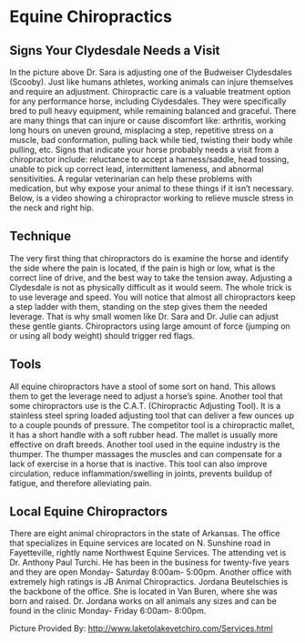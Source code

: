 # Equine Chiropractics

## Signs Your Clydesdale Needs a Visit

In the picture above Dr. Sara is adjusting one of the Budweiser Clydesdales (Scooby). Just like humans athletes, working animals can injure themselves and require an adjustment. Chiropractic care is a valuable treatment option for any performance horse, including Clydesdales. They were specifically bred to pull heavy equipment, while remaining balanced and graceful. There are many things that can injure or cause discomfort like: arthritis, working long hours on uneven ground, misplacing a step, repetitive stress on a muscle, bad conformation, pulling back while tied, twisting their body while pulling, etc.  Signs that indicate your horse probably needs a visit from a chiropractor include: reluctance to accept a harness/saddle, head tossing, unable to pick up correct lead, intermittent lameness, and abnormal sensitivities. A regular veterinarian can help these problems with medication, but why expose your animal to these things if it isn’t necessary. Below, is a video showing a chiropractor working to relieve muscle stress in the neck and right hip.

## Technique

The very first thing that chiropractors do is examine the horse and identify the side where the pain is located, if the pain is high or low, what is the correct line of drive, and the best way to take the tension away. Adjusting a Clydesdale is not as physically difficult as it would seem. The whole trick is to use leverage and speed. You will notice that almost all chiropractors keep a step ladder with them, standing on the step gives them the needed leverage. That is why small women like Dr. Sara and Dr. Julie can adjust these gentle giants. Chiropractors using large amount of force (jumping on or using all body weight) should trigger red flags.

## Tools 
 
 All equine chiropractors have a stool of some sort on hand. This allows them to get the leverage need to adjust a horse’s spine. Another tool that some chiropractors use is the C.A.T. (Chiropractic Adjusting Tool). It is a stainless steel spring loaded adjusting tool that can deliver a few ounces up to a couple pounds of pressure. The competitor tool is a chiropractic mallet, it has a short handle with a soft rubber head. The mallet is usually more effective on draft breeds. Another tool used in the equine industry is the thumper. The thumper massages the muscles and can compensate for a lack of exercise in a horse that is inactive. This tool can also improve circulation, reduce inflammation/swelling in joints, prevents buildup of fatigue, and therefore alleviating pain. 
 
## Local Equine Chiropractors

There are eight animal chiropractors in the state of Arkansas. The office that specializes in Equine services are located on N. Sunshine road in Fayetteville, rightly name Northwest Equine Services. The attending vet is Dr. Anthony Paul Turchi. He has been in the business for twenty-five years and they are open Monday- Saturday 8:00am- 5:00pm. Another office with extremely high ratings is JB Animal Chiropractics. Jordana Beutelschies is the backbone of the office. She is located in Van Buren, where she was born and raised. Dr. Jordana works on all animals any sizes and can be found in the clinic Monday- Friday 6:00am- 8:00pm.

Picture Provided By: http://www.laketolakevetchiro.com/Services.html
